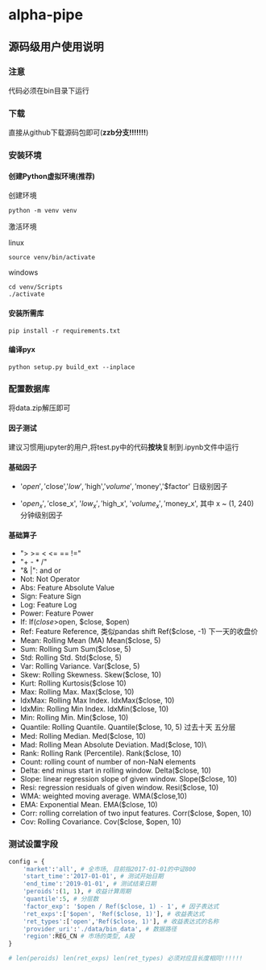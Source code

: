 # alpha-pipe

## 源码级用户使用说明

### 注意

代码必须在bin目录下运行

### 下载

直接从github下载源码包即可(**zzb分支!!!!!!!**)

### 安装环境

#### 创建Python虚拟环境(推荐)

创建环境

```shell
python -m venv venv 
```

激活环境

linux

```shell
source venv/bin/activate
```

windows

```
cd venv/Scripts
./activate
```

#### 安装所需库

```shell
pip install -r requirements.txt
```

#### 编译pyx

```shell
python setup.py build_ext --inplace    
```

### 配置数据库

将data.zip解压即可


#### 因子测试

建议习惯用jupyter的用户,将test.py中的代码**按块**复制到.ipynb文件中运行

#### 基础因子

 - '$open','$close','$low','$high','$volume','$money','$factor' 日级别因子

 - '$open_x', '$close_x', '$low_x', '$high_x', '$volume_x', '$money_x', 其中 x ~ (1, 240) 分钟级别因子

#### 基础算子

<!-- ![](docs/op1.jpg)
![](docs/op2.jpg)
![](docs/op3.jpg)
![](docs/op4.jpg) -->

- "> >= < <= == !="
- "+ - * /"
- "& |": and or
- Not: Not Operator
- Abs: Feature Absolute Value
- Sign: Feature Sign
- Log: Feature Log
- Power: Feature Power
- If: If($close>$open, $close, $open)
- Ref: Feature Reference, 类似pandas shift Ref($close, -1) 下一天的收盘价
- Mean: Rolling Mean (MA) Mean($close, 5)
- Sum: Rolling Sum Sum($close, 5)
- Std: Rolling Std. Std($close, 5)
- Var: Rolling Variance. Var($close, 5)
- Skew: Rolling Skewness. Skew($close, 10)
- Kurt: Rolling Kurtosis($close 10)
- Max: Rolling Max. Max($close, 10)
- IdxMax: Rolling Max Index. IdxMax($close, 10)
- IdxMin: Rolling Min Index. IdxMin($close, 10)
- Min: Rolling Min. Min($close, 10)
- Quantile: Rolling Quantile. Quantile($close, 10, 5) 过去十天 五分层
- Med: Rolling Median. Med($close, 10)
- Mad: Rolling Mean Absolute Deviation. Mad($close, 10)\
- Rank: Rolling Rank (Percentile). Rank($close, 10)
- Count: rolling count of number of non-NaN elements
- Delta: end minus start in rolling window. Delta($close, 10)
- Slope: linear regression slope of given window. Slope($close, 10)
- Resi: regression residuals of given window. Resi($close, 10)
- WMA: weighted moving average. WMA($close,10)
- EMA: Exponential Mean. EMA($close, 10)
- Corr: rolling correlation of two input features. Corr($close, $open, 10)
- Cov: Rolling Covariance. Cov($close, $open, 10)


### 测试设置字段

```python
config = {
    'market':'all', # 全市场, 目前指2017-01-01的中证800
    'start_time':'2017-01-01', # 测试开始日期
    'end_time':'2019-01-01', # 测试结束日期
    'peroids':(1, 1), # 收益计算周期
    'quantile':5, # 分层数
    'factor_exp': '$open / Ref($close, 1) - 1', # 因子表达式
    'ret_exps':['$open', 'Ref($close, 1)'], # 收益表达式
    'ret_types':['open','Ref($close, 1)'], # 收益表达式的名称
    'provider_uri':'./data/bin_data', # 数据路径
    'region':REG_CN # 市场的类型, A股
}

# len(peroids) len(ret_exps) len(ret_types) 必须对应且长度相同!!!!!!
```